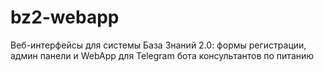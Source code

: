 # bz2-webapp
Веб-интерфейсы для системы База Знаний 2.0: формы регистрации, админ панели и WebApp для Telegram бота консультантов по питанию
